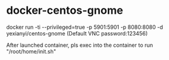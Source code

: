 # docker-centos-gnome

docker run -ti --privileged=true -p 5901:5901 -p 8080:8080 -d yexianyi/centos-gnome
(Default VNC password:123456)

After launched container, pls exec into the container to run "/root/home/init.sh"
